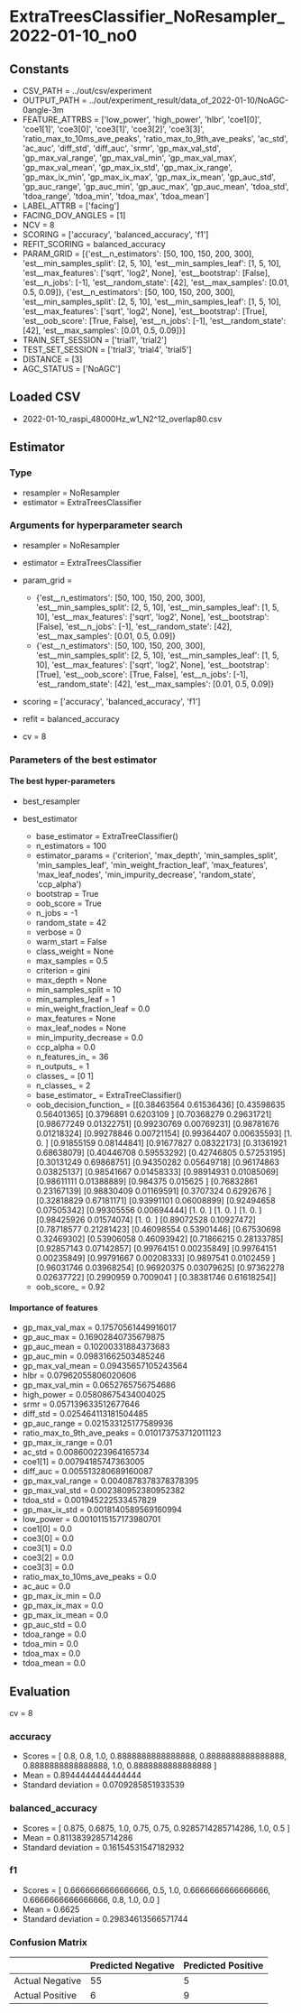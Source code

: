 # ExtraTreesClassifier_NoResampler_2022-01-10_no0
## Constants
- CSV_PATH = ../out/csv/experiment
- OUTPUT_PATH = ../out/experiment_result/data_of_2022-01-10/NoAGC-0angle-3m
- FEATURE_ATTRBS = ['low_power', 'high_power', 'hlbr', 'coe1[0]', 'coe1[1]', 'coe3[0]', 'coe3[1]', 'coe3[2]', 'coe3[3]', 'ratio_max_to_10ms_ave_peaks', 'ratio_max_to_9th_ave_peaks', 'ac_std', 'ac_auc', 'diff_std', 'diff_auc', 'srmr', 'gp_max_val_std', 'gp_max_val_range', 'gp_max_val_min', 'gp_max_val_max', 'gp_max_val_mean', 'gp_max_ix_std', 'gp_max_ix_range', 'gp_max_ix_min', 'gp_max_ix_max', 'gp_max_ix_mean', 'gp_auc_std', 'gp_auc_range', 'gp_auc_min', 'gp_auc_max', 'gp_auc_mean', 'tdoa_std', 'tdoa_range', 'tdoa_min', 'tdoa_max', 'tdoa_mean']
- LABEL_ATTRB = ['facing']
- FACING_DOV_ANGLES = [1]
- NCV = 8
- SCORING = ['accuracy', 'balanced_accuracy', 'f1']
- REFIT_SCORING = balanced_accuracy
- PARAM_GRID = [{'est__n_estimators': [50, 100, 150, 200, 300], 'est__min_samples_split': [2, 5, 10], 'est__min_samples_leaf': [1, 5, 10], 'est__max_features': ['sqrt', 'log2', None], 'est__bootstrap': [False], 'est__n_jobs': [-1], 'est__random_state': [42], 'est__max_samples': [0.01, 0.5, 0.09]}, {'est__n_estimators': [50, 100, 150, 200, 300], 'est__min_samples_split': [2, 5, 10], 'est__min_samples_leaf': [1, 5, 10], 'est__max_features': ['sqrt', 'log2', None], 'est__bootstrap': [True], 'est__oob_score': [True, False], 'est__n_jobs': [-1], 'est__random_state': [42], 'est__max_samples': [0.01, 0.5, 0.09]}]
- TRAIN_SET_SESSION = ['trial1', 'trial2']
- TEST_SET_SESSION = ['trial3', 'trial4', 'trial5']
- DISTANCE = [3]
- AGC_STATUS = ['NoAGC']

## Loaded CSV
- 2022-01-10_raspi_48000Hz_w1_N2^12_overlap80.csv

## Estimator
### Type
- resampler = NoResampler
- estimator = ExtraTreesClassifier

### Arguments for hyperparameter search
- resampler = NoResampler
- estimator = ExtraTreesClassifier
- param_grid = 
	- {'est__n_estimators': [50, 100, 150, 200, 300], 'est__min_samples_split': [2, 5, 10], 'est__min_samples_leaf': [1, 5, 10], 'est__max_features': ['sqrt', 'log2', None], 'est__bootstrap': [False], 'est__n_jobs': [-1], 'est__random_state': [42], 'est__max_samples': [0.01, 0.5, 0.09]}
	- {'est__n_estimators': [50, 100, 150, 200, 300], 'est__min_samples_split': [2, 5, 10], 'est__min_samples_leaf': [1, 5, 10], 'est__max_features': ['sqrt', 'log2', None], 'est__bootstrap': [True], 'est__oob_score': [True, False], 'est__n_jobs': [-1], 'est__random_state': [42], 'est__max_samples': [0.01, 0.5, 0.09]}

- scoring = ['accuracy', 'balanced_accuracy', 'f1']
- refit = balanced_accuracy
- cv = 8

### Parameters of the best estimator
#### The best hyper-parameters
- best_resampler

- best_estimator
	- base_estimator = ExtraTreeClassifier()
	- n_estimators = 100
	- estimator_params = ('criterion', 'max_depth', 'min_samples_split', 'min_samples_leaf', 'min_weight_fraction_leaf', 'max_features', 'max_leaf_nodes', 'min_impurity_decrease', 'random_state', 'ccp_alpha')
	- bootstrap = True
	- oob_score = True
	- n_jobs = -1
	- random_state = 42
	- verbose = 0
	- warm_start = False
	- class_weight = None
	- max_samples = 0.5
	- criterion = gini
	- max_depth = None
	- min_samples_split = 10
	- min_samples_leaf = 1
	- min_weight_fraction_leaf = 0.0
	- max_features = None
	- max_leaf_nodes = None
	- min_impurity_decrease = 0.0
	- ccp_alpha = 0.0
	- n_features_in_ = 36
	- n_outputs_ = 1
	- classes_ = [0 1]
	- n_classes_ = 2
	- base_estimator_ = ExtraTreeClassifier()
	- oob_decision_function_ = [[0.38463564 0.61536436]
 [0.43598635 0.56401365]
 [0.3796891  0.6203109 ]
 [0.70368279 0.29631721]
 [0.98677249 0.01322751]
 [0.99230769 0.00769231]
 [0.98781676 0.01218324]
 [0.99278846 0.00721154]
 [0.99364407 0.00635593]
 [1.         0.        ]
 [0.91855159 0.08144841]
 [0.91677827 0.08322173]
 [0.31361921 0.68638079]
 [0.40446708 0.59553292]
 [0.42746805 0.57253195]
 [0.30131249 0.69868751]
 [0.94350282 0.05649718]
 [0.96174863 0.03825137]
 [0.98541667 0.01458333]
 [0.98914931 0.01085069]
 [0.98611111 0.01388889]
 [0.984375   0.015625  ]
 [0.76832861 0.23167139]
 [0.98830409 0.01169591]
 [0.3707324  0.6292676 ]
 [0.32818829 0.67181171]
 [0.93991101 0.06008899]
 [0.92494658 0.07505342]
 [0.99305556 0.00694444]
 [1.         0.        ]
 [1.         0.        ]
 [1.         0.        ]
 [0.98425926 0.01574074]
 [1.         0.        ]
 [0.89072528 0.10927472]
 [0.78718577 0.21281423]
 [0.46098554 0.53901446]
 [0.67530698 0.32469302]
 [0.53906058 0.46093942]
 [0.71866215 0.28133785]
 [0.92857143 0.07142857]
 [0.99764151 0.00235849]
 [0.99764151 0.00235849]
 [0.99791667 0.00208333]
 [0.9897541  0.0102459 ]
 [0.96031746 0.03968254]
 [0.96920375 0.03079625]
 [0.97362278 0.02637722]
 [0.2990959  0.7009041 ]
 [0.38381746 0.61618254]]
	- oob_score_ = 0.92

#### Importance of features
- gp_max_val_max = 0.17570561449916017
- gp_auc_max = 0.16902840735679875
- gp_auc_mean = 0.10200331884373683
- gp_auc_min = 0.09831662503485246
- gp_max_val_mean = 0.09435657105243564
- hlbr = 0.07962055806020606
- gp_max_val_min = 0.0652765756754686
- high_power = 0.05808675434004025
- srmr = 0.057139633512677646
- diff_std = 0.025464113181504485
- gp_auc_range = 0.021533125177589936
- ratio_max_to_9th_ave_peaks = 0.010173753712011123
- gp_max_ix_range = 0.01
- ac_std = 0.008600223964165734
- coe1[1] = 0.00794185747363005
- diff_auc = 0.005513280689160087
- gp_max_val_range = 0.0040878378378378395
- gp_max_val_std = 0.002380952380952382
- tdoa_std = 0.001945222533457829
- gp_max_ix_std = 0.0018140589569160994
- low_power = 0.0010115157173980701
- coe1[0] = 0.0
- coe3[0] = 0.0
- coe3[1] = 0.0
- coe3[2] = 0.0
- coe3[3] = 0.0
- ratio_max_to_10ms_ave_peaks = 0.0
- ac_auc = 0.0
- gp_max_ix_min = 0.0
- gp_max_ix_max = 0.0
- gp_max_ix_mean = 0.0
- gp_auc_std = 0.0
- tdoa_range = 0.0
- tdoa_min = 0.0
- tdoa_max = 0.0
- tdoa_mean = 0.0

## Evaluation
cv = 8
### accuracy
- Scores = [ 0.8, 0.8, 1.0, 0.8888888888888888, 0.8888888888888888, 0.8888888888888888, 1.0, 0.8888888888888888 ]
- Mean = 0.8944444444444444
- Standard deviation = 0.0709285851933539

### balanced_accuracy
- Scores = [ 0.875, 0.6875, 1.0, 0.75, 0.75, 0.9285714285714286, 1.0, 0.5 ]
- Mean = 0.8113839285714286
- Standard deviation = 0.16154531547182932

### f1
- Scores = [ 0.6666666666666666, 0.5, 1.0, 0.6666666666666666, 0.6666666666666666, 0.8, 1.0, 0.0 ]
- Mean = 0.6625
- Standard deviation = 0.29834613566571744

### Confusion Matrix
|  | Predicted Negative | Predicted Positive |
| --- | --- | --- |
| Actual Negative | 55 | 5 |
| Actual Positive | 6 | 9 |

      